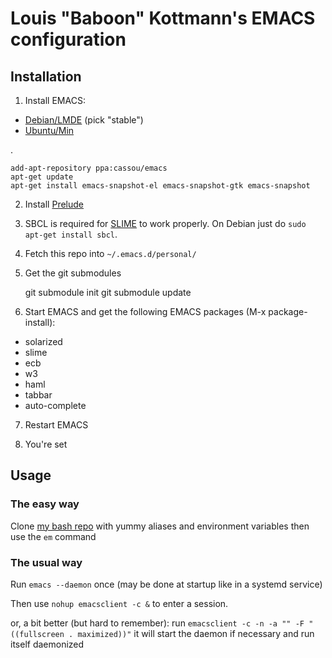# Louis "Baboon" Kottmann's EMACS configuration

## Installation

1) Install EMACS:

* [Debian/LMDE](http://emacs.naquadah.org/) (pick "stable")
* [Ubuntu/Min]( https://launchpad.net/~cassou/+archive/emacs)

.

    add-apt-repository ppa:cassou/emacs
    apt-get update
    apt-get install emacs-snapshot-el emacs-snapshot-gtk emacs-snapshot

2) Install [Prelude](https://github.com/bbatsov/prelude)

3) SBCL is required for [SLIME](http://www.cliki.net/SLIME%20Features) to work properly. On Debian just do `sudo apt-get install sbcl`.

4) Fetch this repo into `~/.emacs.d/personal/`

5) Get the git submodules

    git submodule init
    git submodule update

6) Start EMACS and get the following EMACS packages (M-x package-install):

* solarized
* slime
* ecb
* w3
* haml
* tabbar
* auto-complete

7) Restart EMACS

8) You're set

## Usage

### The easy way

Clone [my bash repo](https://bitbucket.org/louis_kottmann/bash) with yummy aliases and environment variables then use the `em` command

### The usual way

Run `emacs --daemon` once (may be done at startup like in a systemd service)

Then use `nohup emacsclient -c &` to enter a session.

or, a bit better (but hard to remember):
run `emacsclient -c -n -a "" -F "((fullscreen . maximized))"`
it will start the daemon if necessary and run itself daemonized
